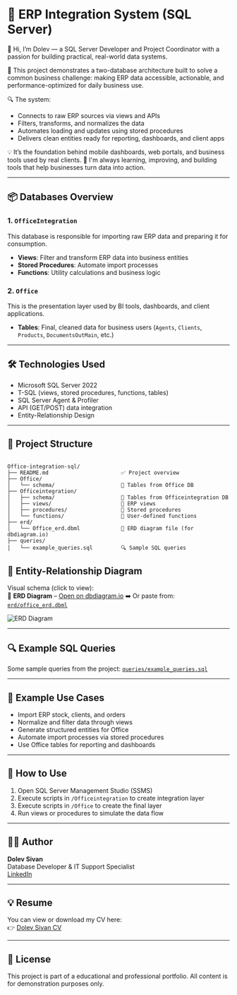


# 🧠 ERP Integration System (SQL Server)
👋 Hi, I’m Dolev — a SQL Server Developer and Project Coordinator with a passion for building practical, real-world data systems.

💾 This project demonstrates a two-database architecture built to solve a common business challenge: making ERP data accessible, actionable, and performance-optimized for daily business use.

🔍 The system:
- Connects to raw ERP sources via views and APIs
- Filters, transforms, and normalizes the data
- Automates loading and updates using stored procedures
- Delivers clean entities ready for reporting, dashboards, and client apps

💡 It’s the foundation behind mobile dashboards, web portals, and business tools used by real clients.
🚀 I'm always learning, improving, and building tools that help businesses turn data into action.

---

## 📦 Databases Overview

### 1. `OfficeIntegration`
This database is responsible for importing raw ERP data and preparing it for consumption.

- **Views**: Filter and transform ERP data into business entities
- **Stored Procedures**: Automate import processes
- **Functions**: Utility calculations and business logic

### 2. `Office`
This is the presentation layer used by BI tools, dashboards, and client applications.

- **Tables**: Final, cleaned data for business users (`Agents`, `Clients`, `Products`, `DocumentsOutMain`, etc.)

---

## 🛠️ Technologies Used

- Microsoft SQL Server 2022
- T-SQL (views, stored procedures, functions, tables)
- SQL Server Agent & Profiler
- API (GET/POST) data integration
- Entity-Relationship Design

---

## 📁 Project Structure

```

Office-integration-sql/
├── README.md                       ✅ Project overview
├── Office/
│   └── schema/                     📂 Tables from Office DB
├── Officeintegration/
│   ├── schema/                     📂 Tables from Officeintegration DB
│   ├── views/                      📂 ERP views
│   ├── procedures/                 📂 Stored procedures
│   └── functions/                  📂 User-defined functions
├── erd/
│   └── Office_erd.dbml             🧭 ERD diagram file (for dbdiagram.io)
├── queries/
│   └── example_queries.sql         🔍 Sample SQL queries

```

## 🧩 Entity-Relationship Diagram

Visual schema (click to view):  
📌 **ERD Diagram** – [Open on dbdiagram.io](https://dbdiagram.io/d/ERP-SQL-67eced264f7afba1840ceac6)
➡️ Or paste from: [`erd/office_erd.dbml`](./erd/office_erd.dbml)

![ERD Diagram](https://github.com/user-attachments/assets/4992fb8a-4c20-4f6f-b34a-4ea77e5cc304)

---

## 🔍 Example SQL Queries

Some sample queries from the project: [`queries/example_queries.sql`](./queries/example_queries.sql)

---

## 🧪 Example Use Cases

- Import ERP stock, clients, and orders
- Normalize and filter data through views
- Generate structured entities for Office
- Automate import processes via stored procedures
- Use Office tables for reporting and dashboards

---

## 🚀 How to Use

1. Open SQL Server Management Studio (SSMS)
2. Execute scripts in `/Officeintegration` to create integration layer
3. Execute scripts in `/Office` to create the final layer
4. Run views or procedures to simulate the data flow

---

## 👨‍💻 Author

**Dolev Sivan**  
Database Developer & IT Support Specialist  
[LinkedIn](https://www.linkedin.com/in/dol3vs)

---

## 💡 Resume

You can view or download my CV here:  
👉 [Dolev Sivan CV](docs/Dolev_Sivan_CV.pdf)

---

## 📄 License

This project is part of a educational and professional portfolio. 
All content is for demonstration purposes only.
